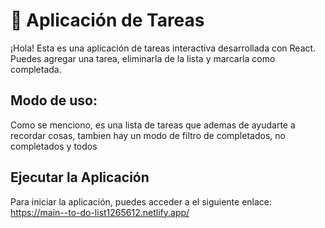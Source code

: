 # 📌 Aplicación de Tareas
¡Hola! Esta es una aplicación de tareas interactiva desarrollada con React. Puedes agregar una tarea, eliminarla de la lista y marcarla como completada.

## Modo de uso:
Como se menciono, es una lista de tareas que ademas de ayudarte a recordar cosas, tambien hay un modo de filtro de completados, no completados y todos

## Ejecutar la Aplicación
Para iniciar la aplicación, puedes acceder a el siguiente enlace: https://main--to-do-list1265612.netlify.app/


